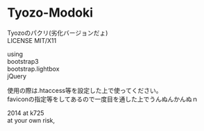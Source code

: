 Tyozo-Modoki
============

Tyozoのパクリ(劣化バージョンだょ)  
LICENSE MIT/X11  
  
using  
bootstrap3  
bootstrap.lightbox  
jQuery  

使用の際は.htaccess等を設定した上で使ってください。  
faviconの指定等をしてあるので一度目を通した上でうんぬんかんぬｎ  

2014 at k725  
at your own risk,
